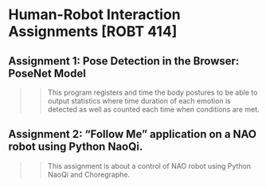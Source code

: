 # Human-Robot Interaction Assignments [ROBT 414]

## Assignment 1: Pose Detection in the Browser: PoseNet Model
>> This program registers and time the body postures to be able to output statistics where time duration of each emotion is detected as well as counted each time when conditions are met.

## Assignment 2: “Follow Me” application on a NAO robot using Python NaoQi.
>> This assignment is about a control of NAO robot using Python NaoQi and Choregraphe.
